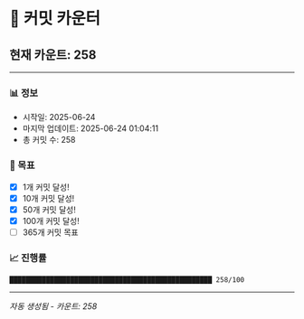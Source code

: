 # 🔢 커밋 카운터

## 현재 카운트: 258

---

### 📊 정보
- 시작일: 2025-06-24
- 마지막 업데이트: 2025-06-24 01:04:11
- 총 커밋 수: 258

### 🎯 목표
- [x] 1개 커밋 달성!
- [x] 10개 커밋 달성!
- [x] 50개 커밋 달성!
- [x] 100개 커밋 달성!
- [ ] 365개 커밋 목표

### 📈 진행률
```
██████████████████████████████████████████████████ 258/100
```

---
*자동 생성됨 - 카운트: 258*
